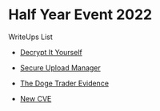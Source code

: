 # Half Year Event 2022

WriteUps List

- [Decrypt It Yourself](https://github.com/L0rdT33z/CTF-Writeups/tree/main/Secplayground/Decrypt%20It%20Yourself/)

- [Secure Upload Manager](https://github.com/L0rdT33z/CTF-Writeups/tree/main/Secplayground/Secure%20Upload%20Manager/)

- [The Doge Trader Evidence](https://github.com/L0rdT33z/CTF-Writeups/tree/main/Secplayground/The%20Doge%20Trader%20Evidence/)

- [New CVE](https://github.com/L0rdT33z/CTF-Writeups/tree/main/Secplayground/New%20CVE/)


